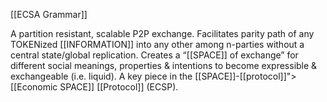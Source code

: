[[ECSA Grammar]]

A partition resistant, scalable P2P exchange. Facilitates parity path of any TOKENized [[INFORMATION]] into any other among n-parties without a central state/global replication. Creates a “[[SPACE]] of exchange” for different social meanings, properties & intentions to become expressible & exchangeable (i.e. liquid). A key piece in the [[SPACE]]-[[protocol]]">[[Economic SPACE]] [[Protocol]] (ECSP).